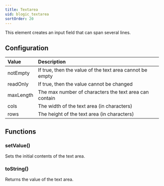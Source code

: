 ```yaml
---
title: Textarea
uid: blogic_textarea
sortOrder: 20
---
```


This element creates an input field that can span several lines.

## Configuration

| Value      | Description                                          |
|:-----------|:-----------------------------------------------------|
| notEmpty   | If true, then the value of the text area cannot be empty |
| readOnly   | If true, then the value cannot be changed |
| maxLength  | The max number of characters the text area can contain |
| cols       | The width of the text area (in characters) |
| rows       | The height of the text area (in characters) |

## Functions

### setValue()

Sets the initial contents of the text area.

### toString()

Returns the value of the text area.
